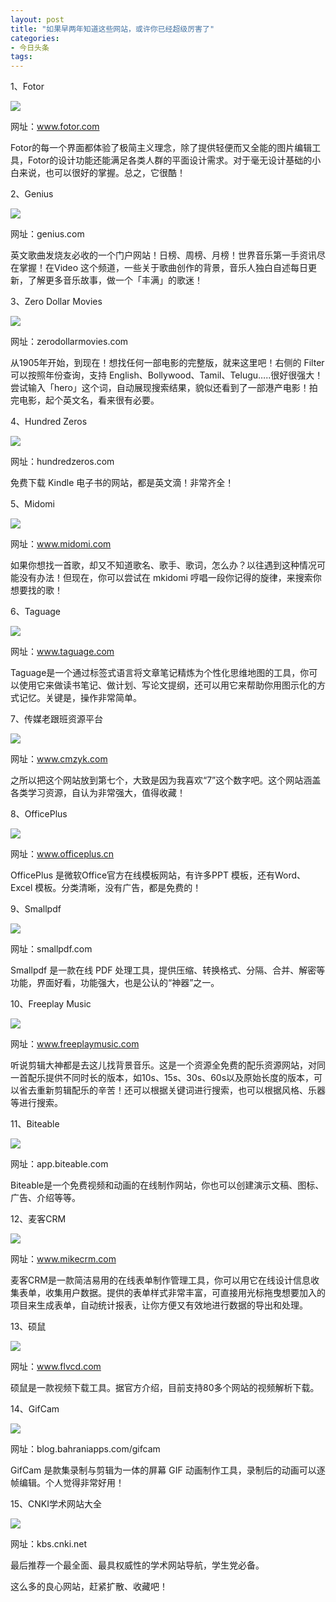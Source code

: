 ```yaml
---
layout: post
title: "如果早两年知道这些网站，或许你已经超级厉害了"
categories:
- 今日头条
tags:
---
```

1、Fotor

![](http://p3.pstatp.com/large/12800003f3e467b4cbd0)

网址：www.fotor.com

Fotor的每一个界面都体验了极简主义理念，除了提供轻便而又全能的图片编辑工具，Fotor的设计功能还能满足各类人群的平面设计需求。对于毫无设计基础的小白来说，也可以很好的掌握。总之，它很酷！

2、Genius

![](http://p1.pstatp.com/large/127c0001182802eefa7e)

网址：genius.com

英文歌曲发烧友必收的一个门户网站！日榜、周榜、月榜！世界音乐第一手资讯尽在掌握！在Video 这个频道，一些关于歌曲创作的背景，音乐人独白自述每日更新，了解更多音乐故事，做一个「丰满」的歌迷！

3、Zero Dollar Movies

![](http://p1.pstatp.com/large/127b00019d0c6d40a1be)

网址：zerodollarmovies.com

从1905年开始，到现在！想找任何一部电影的完整版，就来这里吧！右侧的 Filter 可以按照年份查询，支持 English、Bollywood、Tamil、Telugu…..很好很强大！尝试输入「hero」这个词，自动展现搜索结果，貌似还看到了一部港产电影！拍完电影，起个英文名，看来很有必要。

4、Hundred Zeros

![](http://p3.pstatp.com/large/12820000ce2b0c28eab2)

网址：hundredzeros.com

免费下载 Kindle 电子书的网站，都是英文滴！非常齐全！

5、Midomi

![](http://p3.pstatp.com/large/127f0000dc593e8b2598)

网址：www.midomi.com

如果你想找一首歌，却又不知道歌名、歌手、歌词，怎么办？以往遇到这种情况可能没有办法！但现在，你可以尝试在 mkidomi 哼唱一段你记得的旋律，来搜索你想要找的歌！

6、Taguage

![](http://p1.pstatp.com/large/127b00019d0d8754c302)

网址：www.taguage.com

Taguage是一个通过标签式语言将文章笔记精炼为个性化思维地图的工具，你可以使用它来做读书笔记、做计划、写论文提纲，还可以用它来帮助你用图示化的方式记忆。关键是，操作非常简单。

7、传媒老跟班资源平台

![](http://p2.pstatp.com/large/12800003f3e58255158a)

网址：www.cmzyk.com

之所以把这个网站放到第七个，大致是因为我喜欢“7”这个数字吧。这个网站涵盖各类学习资源，自认为非常强大，值得收藏！

8、OfficePlus

![](http://p3.pstatp.com/large/127e0002a946e3d71266)

网址：www.officeplus.cn

OfficePlus 是微软Office官方在线模板网站，有许多PPT 模板，还有Word、Excel 模板。分类清晰，没有广告，都是免费的！

9、Smallpdf

![](http://p9.pstatp.com/large/127c00011827b9d2ebfb)

网址：smallpdf.com

Smallpdf 是一款在线 PDF 处理工具，提供压缩、转换格式、分隔、合并、解密等功能，界面好看，功能强大，也是公认的“神器”之一。

10、Freeplay Music

![](http://p3.pstatp.com/large/127f0000dc5bbcf9de04)

网址：www.freeplaymusic.com

听说剪辑大神都是去这儿找背景音乐。这是一个资源全免费的配乐资源网站，对同一首配乐提供不同时长的版本，如10s、15s、30s、60s以及原始长度的版本，可以省去重新剪辑配乐的辛苦！还可以根据关键词进行搜索，也可以根据风格、乐器等进行搜索。

11、Biteable

![](http://p1.pstatp.com/large/127c00011829c3ec31aa)

网址：app.biteable.com

Biteable是一个免费视频和动画的在线制作网站，你也可以创建演示文稿、图标、广告、介绍等等。

12、麦客CRM

![](http://p3.pstatp.com/large/127e0002a94794ae2c26)

网址：www.mikecrm.com

麦客CRM是一款简洁易用的在线表单制作管理工具，你可以用它在线设计信息收集表单，收集用户数据。提供的表单样式非常丰富，可直接用光标拖曳想要加入的项目来生成表单，自动统计报表，让你方便又有效地进行数据的导出和处理。

13、硕鼠

![](http://p3.pstatp.com/large/127b00019d0e38a1c5ee)

网址：www.flvcd.com

硕鼠是一款视频下载工具。据官方介绍，目前支持80多个网站的视频解析下载。

14、GifCam

![](http://p3.pstatp.com/large/127e0002a94808e456d9)

网址：blog.bahraniapps.com/gifcam

GifCam 是款集录制与剪辑为一体的屏幕 GIF 动画制作工具，录制后的动画可以逐帧编辑。个人觉得非常好用！

15、CNKI学术网站大全

![](http://p1.pstatp.com/large/127b00019d0ff84d76be)

网址：kbs.cnki.net

最后推荐一个最全面、最具权威性的学术网站导航，学生党必备。

这么多的良心网站，赶紧扩散、收藏吧！